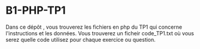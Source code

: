 # B1-PHP-TP1

Dans ce dépôt , vous trouverez les fichiers en php du TP1 qui concerne l'instructions et les données.
Vous trouverez un ficheir code_TP1.txt où vous serez quelle code utilisez pour chaque exercice ou question.
